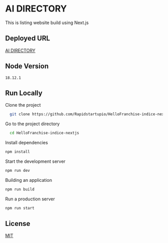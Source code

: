 
# AI DIRECTORY
This is listing website build using Next.js  

## Deployed URL
[AI DIRECTORY](https://aidirectory.app/listings/)

## Node Version

`18.12.1`

## Run Locally  

Clone the project  

~~~bash  
  git clone https://github.com/Rapidstartupio/HelloFranchise-indice-nextjs.git
~~~

Go to the project directory  

~~~bash  
  cd HelloFranchise-indice-nextjs
~~~

Install dependencies  

~~~bash  
npm install
~~~

Start the development server  

~~~bash  
npm run dev
~~~

Building an application 

~~~bash  
npm run build
~~~

Run a production server

~~~bash  
npm run start
~~~
 
## License  

[MIT](https://choosealicense.com/licenses/mit/)
